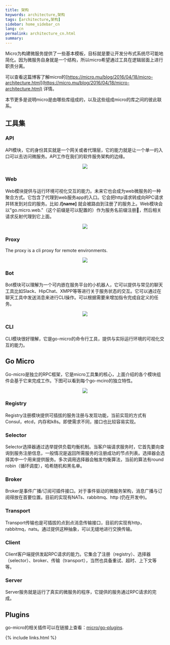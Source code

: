```yaml
---
title: 架构
keywords: architecture,架构
tags: [architecture,架构]
sidebar: home_sidebar_cn
lang: cn
permalink: architecture_cn.html
summary: 
---
```


Micro为构建微服务提供了一些基本模板，目标就是要让开发分布式系统尽可能地简化。因为微服务自身就是一个结构，所以micro希望通过工具在逻辑层面上进行职责分离。 

可以查看这篇博客了解micro的[https://micro.mu/blog/2016/04/18/micro-architecture.html](https://micro.mu/blog/2016/04/18/micro-architecture.html) 详情。

本节更多是说明micro是由哪些库组成的，以及这些组成micro的库之间的彼此联系。

## 工具集

### API

API模块，它的身份其实就是一个网关或者代理层，它的能力就是让一个单一的入口可以去访问微服务。API工作在我们的软件服务架构的边缘。

<p align="center">
  <img src="images/api.png" />
</p>

### Web

Web模块提供与运行环境可视化交互的能力。未来它也会成为web微服务的一种聚合方式。它包含了代理到web服务app的入口。它会把http请求转成向RPC请求并转发到对应的服务。比如 **/[name]** 就会被路由到注册了的服务上。Web模块会以"go.micro.web."（这个前缀是可以配置的）作为服务名前缀注册，然后相关请求反射代理到它上面。

<p align="center">
  <img src="images/web.png" />
</p>

### Proxy

The proxy is a cli proxy for remote environments.

<p align="center">
  <img src="images/car.png" />
</p>

### Bot

Bot模块可以理解为一个可内嵌在服务平台的小机器人，它可以提供与常见的聊天工具比如Slack、HipChat、XMPP等等进行关于服务状态的交互。它可以通过在聊天工具中发送消息来进行CLI操作。可以根据需要来增加指令完成自定义的任务。

<p align="center">
  <img src="images/bot.png" />
</p>

### CLI

CLI模块很好理解，它是go-micro的命令行工具，提供与实际运行环境的可视化交互的能力。

## Go Micro

Go-micro是独立的RPC框架，它是micro工具集的核心，上面介绍的各个模块组件会基于它来完成工作。下图可以看到每个go-mciro的独立特性。

<p align="center">
  <img src="images/go-micro.png" />
</p>

### Registry

Registry注册模块提供可插拔的服务注册与发现功能，当前实现的方式有Consul，etcd，内存和k8s。即使需求不同，接口也比较容易实现。

### Selector

Selector选择器通过选举提供负载均衡机制。当客户端请求服务时，它首先要向查询到服务注册信息，一般情况是返回所需服务的注册成功的节点列表。选择器会选择其中一个用来提供服务。多次调用选择器会触发均衡算法，当前的算法有round robin（循环调度），哈希随机和黑名单。

### Broker

Broker是事件广播/订阅可插件接口。对于事件驱动的微服务架构，消息广播与订阅得放在首要位置。目前的实现有NATs、rabbitmq、http
(仍在开发中)。

### Transport

Transport传输也是可插拔的点到点消息传输接口，目前的实现有http，rabbitmq，nats。通过提供这种抽象，可以无缝地进行交换传输。

### Client

Client客户端提供发起RPC请求的能力。它集合了注册（registry）、选择器（selector）、broker、传输（transport），当然也具备重试、超时、上下文等等。

### Server

Server服务就是运行了真实的微服务的程序，它提供的服务通过RPC请求的完成。

## Plugins

go-micro的相关插件可以在链接上查看：[micro/go-plugins](https://github.com/micro/go-plugins).

{% include links.html %}
